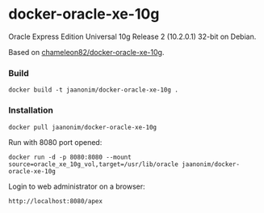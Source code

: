 # docker-oracle-xe-10g

Oracle Express Edition Universal 10g Release 2 (10.2.0.1) 32-bit on Debian.

Based on
[chameleon82/docker-oracle-xe-10g](https://github.com/chameleon82/docker-oracle-xe-10g).

### Build

```
docker build -t jaanonim/docker-oracle-xe-10g .
```

### Installation

```
docker pull jaanonim/docker-oracle-xe-10g
```

Run with 8080 port opened:

```
docker run -d -p 8080:8080 --mount source=oracle_xe_10g_vol,target=/usr/lib/oracle jaanonim/docker-oracle-xe-10g
```

Login to web administrator on a browser:

```
http://localhost:8080/apex
```

